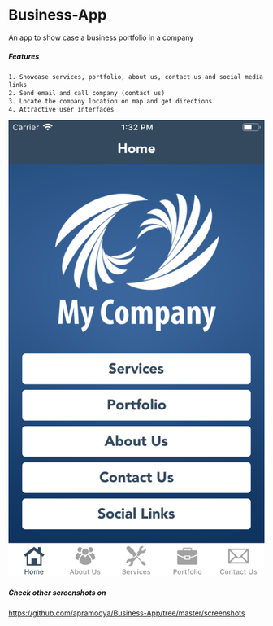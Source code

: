 # Business-App
An app to show case a business portfolio in a company

##### Features
    1. Showcase services, portfolio, about us, contact us and social media links 
    2. Send email and call company (contact us)
    3. Locate the company location on map and get directions
    4. Attractive user interfaces

![grid](https://raw.githubusercontent.com/apramodya/Business-App/master/screenshots/Simulator%20Screen%20Shot%20-%20iPhone%206%20-%202019-03-23%20at%2013.32.32.png)

##### Check other screenshots on 
https://github.com/apramodya/Business-App/tree/master/screenshots
